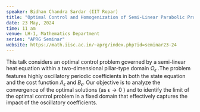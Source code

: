 ```yaml
---
speaker: Bidhan Chandra Sardar (IIT Ropar)
title: "Optimal Control and Homogenization of Semi-Linear Parabolic Problems with Highly Oscillatory Coefficients in a Pillar-Type Domain"
date: 23 May, 2024
time: 11 am
venue: LH-1, Mathematics Department
series: "APRG Seminar"
website: https://math.iisc.ac.in/~aprg/index.php?id=seminar23-24
---
```


This talk considers an optimal control problem governed by a semi-linear heat equation within a two-dimensional pillar-type domain
$\Omega_{\epsilon}$ .The problem features highly oscillatory periodic coefficients in both the state equation and the cost function
$A_\epsilon$ and $B_\epsilon$. Our objective is to analyze the convergence of the optimal solutions (as $\epsilon \to 0$ ) and to
identify the limit of the optimal control problem in a fixed domain that effectively captures the impact of the oscillatory coefficients.
